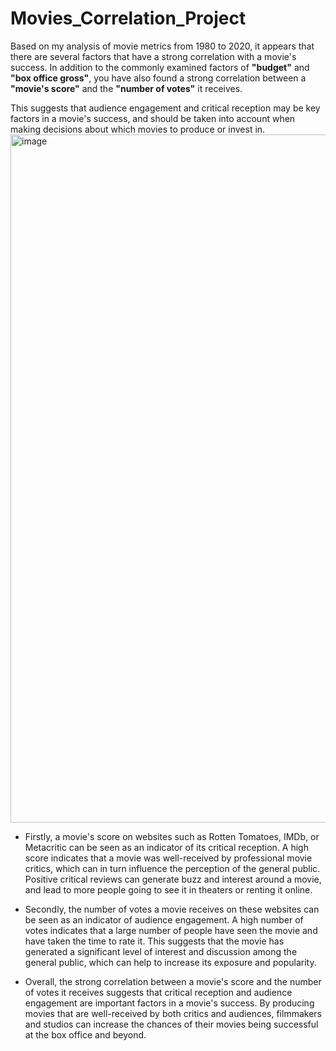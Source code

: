 # Movies_Correlation_Project

Based on my analysis of movie metrics from 1980 to 2020, it appears that there are several factors that have a strong correlation with a movie's success. 
In addition to the commonly examined factors of **"budget"** and **"box office gross"**, you have also found a strong correlation between a **"movie's score"** and the **"number of votes"** it receives. 

This suggests that audience engagement and critical reception may be key factors in a movie's success, and should be taken into account when making decisions about which movies to produce or invest in. 
<img width="1101" alt="image" src="https://user-images.githubusercontent.com/119731058/218664302-da6ebafd-dfb3-44b0-9b59-8b117fa7a6e2.png">


   + Firstly, a movie's score on websites such as Rotten Tomatoes, IMDb, or Metacritic can be seen as an indicator of its critical reception. A high score indicates that a movie was well-received by professional movie critics, which can in turn influence the perception of the general public. Positive critical reviews can generate buzz and interest around a movie, and lead to more people going to see it in theaters or renting it online.

   + Secondly, the number of votes a movie receives on these websites can be seen as an indicator of audience engagement. A high number of votes indicates that a large number of people have seen the movie and have taken the time to rate it. This suggests that the movie has generated a significant level of interest and discussion among the general public, which can help to increase its exposure and popularity.

   + Overall, the strong correlation between a movie's score and the number of votes it receives suggests that critical reception and audience engagement are important factors in a movie's success. By producing movies that are well-received by both critics and audiences, filmmakers and studios can increase the chances of their movies being successful at the box office and beyond.



